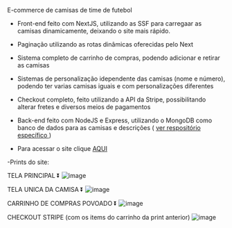 E-commerce de camisas de time de futebol

- Front-end feito com NextJS, utilizando as SSF para carregaar as camisas dinamicamente, deixando o site mais rápido.
- Paginação utilizando as rotas dinâmicas oferecidas pelo Next
- Sistema completo de carrinho de compras, podendo adicionar e retirar as camisas
- Sistemas de personalização idependente das camisas (nome e número), podendo ter varias camisas iguais e com personalizações diferentes
- Checkout completo, feito utilizando a API da Stripe, possibilitando alterar fretes e diversos meios de pagamentos 
- Back-end feito com NodeJS e Express, utilizando o MongoDB como banco de dados para as camisas e descrições ( <a href="https://github.com/GabrielParreirass/Express-ecommerce-server" rel="next" target="_blank">ver respositório específico </a> )

- Para acessar o site clique <a href="https://next-client-ecommerce.vercel.app/" rel="next" target="_blank"> AQUI </a>

-Prints do site:


TELA PRINCIPAL ⏬
![image](https://github.com/GabrielParreirass/Next-client-ecommerce/assets/79287344/968f9b4c-51b9-4a21-a971-eca3be990b39)


TELA UNICA DA CAMISA ⏬
![image](https://github.com/GabrielParreirass/Next-client-ecommerce/assets/79287344/2b5e10e2-2d1f-4509-bb0a-85812f3c9042)


CARRINHO DE COMPRAS POVOADO ⏬
![image](https://github.com/GabrielParreirass/Next-client-ecommerce/assets/79287344/e42e70c7-d37a-47dc-9f6f-5cdb805891d0)


CHECKOUT STRIPE (com os items do carrinho da print anterior)
![image](https://github.com/GabrielParreirass/Next-client-ecommerce/assets/79287344/97f8f13e-3c97-494c-88c8-1c9b5e3e510f)

